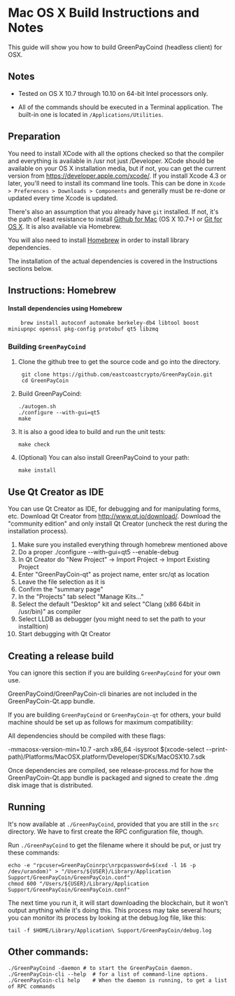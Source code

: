 Mac OS X Build Instructions and Notes
====================================
This guide will show you how to build GreenPayCoind (headless client) for OSX.

Notes
-----

* Tested on OS X 10.7 through 10.10 on 64-bit Intel processors only.

* All of the commands should be executed in a Terminal application. The
built-in one is located in `/Applications/Utilities`.

Preparation
-----------

You need to install XCode with all the options checked so that the compiler
and everything is available in /usr not just /Developer. XCode should be
available on your OS X installation media, but if not, you can get the
current version from https://developer.apple.com/xcode/. If you install
Xcode 4.3 or later, you'll need to install its command line tools. This can
be done in `Xcode > Preferences > Downloads > Components` and generally must
be re-done or updated every time Xcode is updated.

There's also an assumption that you already have `git` installed. If
not, it's the path of least resistance to install [Github for Mac](https://mac.github.com/)
(OS X 10.7+) or
[Git for OS X](https://code.google.com/p/git-osx-installer/). It is also
available via Homebrew.

You will also need to install [Homebrew](http://brew.sh) in order to install library
dependencies.

The installation of the actual dependencies is covered in the Instructions
sections below.

Instructions: Homebrew
----------------------

#### Install dependencies using Homebrew

        brew install autoconf automake berkeley-db4 libtool boost miniupnpc openssl pkg-config protobuf qt5 libzmq

### Building `GreenPayCoind`

1. Clone the github tree to get the source code and go into the directory.

        git clone https://github.com/eastcoastcrypto/GreenPayCoin.git
        cd GreenPayCoin

2.  Build GreenPayCoind:

        ./autogen.sh
        ./configure --with-gui=qt5
        make

3.  It is also a good idea to build and run the unit tests:

        make check

4.  (Optional) You can also install GreenPayCoind to your path:

        make install

Use Qt Creator as IDE
------------------------
You can use Qt Creator as IDE, for debugging and for manipulating forms, etc.
Download Qt Creator from http://www.qt.io/download/. Download the "community edition" and only install Qt Creator (uncheck the rest during the installation process).

1. Make sure you installed everything through homebrew mentioned above
2. Do a proper ./configure --with-gui=qt5 --enable-debug
3. In Qt Creator do "New Project" -> Import Project -> Import Existing Project
4. Enter "GreenPayCoin-qt" as project name, enter src/qt as location
5. Leave the file selection as it is
6. Confirm the "summary page"
7. In the "Projects" tab select "Manage Kits..."
8. Select the default "Desktop" kit and select "Clang (x86 64bit in /usr/bin)" as compiler
9. Select LLDB as debugger (you might need to set the path to your installtion)
10. Start debugging with Qt Creator

Creating a release build
------------------------
You can ignore this section if you are building `GreenPayCoind` for your own use.

GreenPayCoind/GreenPayCoin-cli binaries are not included in the GreenPayCoin-Qt.app bundle.

If you are building `GreenPayCoind` or `GreenPayCoin-qt` for others, your build machine should be set up
as follows for maximum compatibility:

All dependencies should be compiled with these flags:

 -mmacosx-version-min=10.7
 -arch x86_64
 -isysroot $(xcode-select --print-path)/Platforms/MacOSX.platform/Developer/SDKs/MacOSX10.7.sdk

Once dependencies are compiled, see release-process.md for how the GreenPayCoin-Qt.app
bundle is packaged and signed to create the .dmg disk image that is distributed.

Running
-------

It's now available at `./GreenPayCoind`, provided that you are still in the `src`
directory. We have to first create the RPC configuration file, though.

Run `./GreenPayCoind` to get the filename where it should be put, or just try these
commands:

    echo -e "rpcuser=GreenPayCoinrpc\nrpcpassword=$(xxd -l 16 -p /dev/urandom)" > "/Users/${USER}/Library/Application Support/GreenPayCoin/GreenPayCoin.conf"
    chmod 600 "/Users/${USER}/Library/Application Support/GreenPayCoin/GreenPayCoin.conf"

The next time you run it, it will start downloading the blockchain, but it won't
output anything while it's doing this. This process may take several hours;
you can monitor its process by looking at the debug.log file, like this:

    tail -f $HOME/Library/Application\ Support/GreenPayCoin/debug.log

Other commands:
-------

    ./GreenPayCoind -daemon # to start the GreenPayCoin daemon.
    ./GreenPayCoin-cli --help  # for a list of command-line options.
    ./GreenPayCoin-cli help    # When the daemon is running, to get a list of RPC commands
